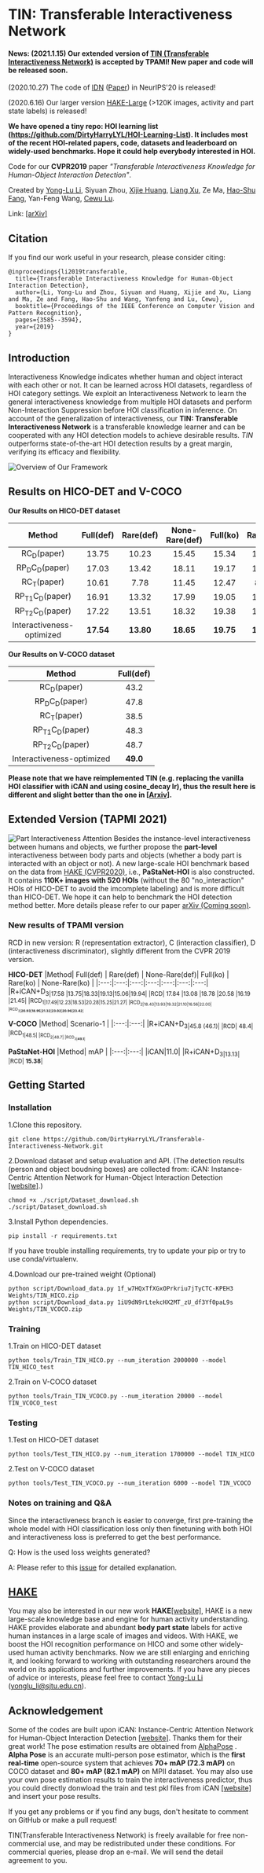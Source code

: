 
# TIN: Transferable Interactiveness Network   

#### **News**: (2021.1.15) Our extended version of [TIN (Transferable Interactiveness Network)](https://github.com/DirtyHarryLYL/Transferable-Interactiveness-Network) is accepted by TPAMI! New paper and code will be released soon.

(2020.10.27) The code of [IDN](https://github.com/DirtyHarryLYL/HAKE-Action-Torch/tree/IDN-(Integrating-Decomposing-Network)) ([Paper](https://arxiv.org/abs/2010.16219)) in NeurIPS'20 is released!

(2020.6.16) Our larger version [HAKE-Large](https://github.com/DirtyHarryLYL/HAKE#hake-large-for-instance-level-hoi-detection) (>120K images, activity and part state labels) is released!

**We have opened a tiny repo: HOI learning list (https://github.com/DirtyHarryLYL/HOI-Learning-List). It includes most of the recent HOI-related papers, code, datasets and leaderboard on widely-used benchmarks. Hope it could help everybody interested in HOI.**

Code for our **CVPR2019** paper *"Transferable Interactiveness Knowledge for Human-Object Interaction Detection"*.

Created by [Yong-Lu Li](https://dirtyharrylyl.github.io/), Siyuan Zhou, [Xijie Huang](https://huangowen.github.io/), [Liang Xu](https://liangxuy.github.io/), Ze Ma, [Hao-Shu Fang](https://fang-haoshu.github.io/), Yan-Feng Wang, [Cewu Lu](http://mvig.sjtu.edu.cn).

Link: [[arXiv]](https://arxiv.org/abs/1811.08264)

## Citation
If you find our work useful in your research, please consider citing:
```
@inproceedings{li2019transferable,
  title={Transferable Interactiveness Knowledge for Human-Object Interaction Detection},
  author={Li, Yong-Lu and Zhou, Siyuan and Huang, Xijie and Xu, Liang and Ma, Ze and Fang, Hao-Shu and Wang, Yanfeng and Lu, Cewu},
  booktitle={Proceedings of the IEEE Conference on Computer Vision and Pattern Recognition},
  pages={3585--3594},
  year={2019}
}
```

## Introduction
Interactiveness Knowledge indicates whether human and object interact with each other or not. It can be learned across HOI datasets, regardless of HOI category settings. We exploit an Interactiveness Network to learn the general interactiveness knowledge from multiple HOI datasets and perform Non-Interaction Suppression before HOI classification in inference. On account of the generalization of interactiveness, our **TIN: Transferable Interactiveness Network** is a transferable knowledge learner and can be cooperated with any HOI detection models to achieve desirable results. *TIN* outperforms state-of-the-art HOI detection results by a great margin, verifying its efficacy and flexibility.

![Overview of Our Framework](https://github.com/DirtyHarryLYL/Transferable-Interactiveness-Network/blob/master/images/overview.jpg?raw=true)

## Results on HICO-DET and V-COCO

**Our Results on HICO-DET dataset**

|Method| Full(def) | Rare(def) | None-Rare(def)| Full(ko) | Rare(ko) | None-Rare(ko) |
|:---:|:---:|:---:|:---:|:---:|:---:|:---:|
|RC<sub>D</sub>(paper)| 13.75 | 10.23 | 15.45 | 15.34| 10.98|17.02|
|RP<sub>D</sub>C<sub>D</sub>(paper)| 17.03 | 13.42| 18.11| 19.17| 15.51|20.26|
|RC<sub>T</sub>(paper)| 10.61  | 7.78 | 11.45 | 12.47 | 8.87|13.54|
|RP<sub>T1</sub>C<sub>D</sub>(paper)| 16.91   | 13.32 | 17.99 | 19.05 | 15.22|20.19|
|RP<sub>T2</sub>C<sub>D</sub>(paper)| 17.22   | 13.51 | 18.32 | 19.38 | 15.38|20.57|
|Interactiveness-optimized| **17.54**  | **13.80** | **18.65** | **19.75** | **15.70** |**20.96**|

**Our Results on V-COCO dataset**

|Method| Full(def) |
|:---:|:---:|
|RC<sub>D</sub>(paper)| 43.2|
|RP<sub>D</sub>C<sub>D</sub>(paper)| 47.8 |
|RC<sub>T</sub>(paper)| 38.5 |
|RP<sub>T1</sub>C<sub>D</sub>(paper)| 48.3  |
|RP<sub>T2</sub>C<sub>D</sub>(paper)| 48.7 |
|Interactiveness-optimized| **49.0** |

**Please note that we have reimplemented TIN (e.g. replacing the vanilla HOI classifier with iCAN and using cosine_decay lr), thus the result here is different and slight better than the one in [[Arxiv]](https://arxiv.org/abs/1811.08264).**

## Extended Version (TAPMI 2021)
![Part Interactiveness Attention](https://github.com/DirtyHarryLYL/Transferable-Interactiveness-Network/blob/master/images/tin-pami.PNG?raw=true)
Besides the instance-level interactiveness between humans and objects, we further propose the **part-level** interactiveness between body parts and objects (whether a body part is interacted with an object or not). A new large-scale HOI benchmark based on the data from [HAKE (CVPR2020)](http://hake-mvig.cn), i.e., **PaStaNet-HOI** is also constructed. It contains **110K+ images with 520 HOIs** (without the 80 "no_interaction" HOIs of HICO-DET to avoid the imcomplete labeling) and is more difficult than HICO-DET. We hope it can help to benchmark the HOI detection method better. More details please refer to our paper [arXiv (Coming soon)]().

### New results of TPAMI version
RCD in new version: R (representation extractor), C (interaction classifier), D (interactiveness discriminator), slightly different from the CVPR 2019 version.

**HICO-DET**
|Method| Full(def) | Rare(def) | None-Rare(def)| Full(ko) | Rare(ko) | None-Rare(ko) |
|:---:|:---:|:---:|:---:|:---:|:---:|:---:|
|R+iCAN+D<sub>3|17.58 |13.75|18.33|19.13|15.06|19.94|
|RCD| 17.84 |13.08 |18.78 |20.58 |16.19 |21.45|
|RCD<sub>1|17.49|12.23|18.53|20.28|15.25|21.27|
|RCD<sub>2|18.43|13.93|19.32|21.10|16.56|22.00|
|RCD<sub>3|**20.93**|**18.95**|**21.32**|**23.02**|**20.96**|**23.42**|

**V-COCO**
|Method| Scenario-1 |
|:---:|:---:|
|R+iCAN+D<sub>3|45.8 (46.1)|
|RCD| 48.4|
|RCD<sub>1|48.5|
|RCD<sub>2|48.7|
|RCD<sub>3|**49.1**|

**PaStaNet-HOI**
|Method| mAP |
|:---:|:---:|
|iCAN|11.0|
|R+iCAN+D<sub>3|13.13|
|RCD| **15.38**|

## Getting Started

### Installation

1.Clone this repository.

```
git clone https://github.com/DirtyHarryLYL/Transferable-Interactiveness-Network.git
```

2.Download dataset and setup evaluation and API. (The detection results (person and object boudning boxes) are collected from: iCAN: Instance-Centric Attention Network for Human-Object Interaction Detection [[website]](http://chengao.vision/iCAN/).)

```
chmod +x ./script/Dataset_download.sh 
./script/Dataset_download.sh
```

3.Install Python dependencies.

```
pip install -r requirements.txt
```

If you have trouble installing requirements, try to update your pip or try to use conda/virtualenv.

4.Download our pre-trained weight (Optional)

```
python script/Download_data.py 1f_w7HQxTfXGxOPrkriu7jTyCTC-KPEH3 Weights/TIN_HICO.zip
python script/Download_data.py 1iU9dN9rLtekcHX2MT_zU_df3Yf0paL9s Weights/TIN_VCOCO.zip
```

### Training

1.Train on HICO-DET dataset

```
python tools/Train_TIN_HICO.py --num_iteration 2000000 --model TIN_HICO_test
```

2.Train on V-COCO dataset

```
python tools/Train_TIN_VCOCO.py --num_iteration 20000 --model TIN_VCOCO_test
```

### Testing

1.Test on HICO-DET dataset

```
python tools/Test_TIN_HICO.py --num_iteration 1700000 --model TIN_HICO
```

2.Test on V-COCO dataset

```
python tools/Test_TIN_VCOCO.py --num_iteration 6000 --model TIN_VCOCO
```

### Notes on training and Q&A

Since the interactiveness branch is easier to converge, first pre-training the whole model with HOI classification loss only then finetuning with both HOI and interactiveness loss is preferred to get the best performance.

Q: How is the used loss weights generated? 

A: Please refer to this [issue](https://github.com/DirtyHarryLYL/Transferable-Interactiveness-Network/issues/36) for detailed explanation.

## [HAKE](http://hake-mvig.cn/home/)
You may also be interested in our new work **HAKE**[[website]](http://hake-mvig.cn/home/), HAKE is a new large-scale knowledge base and engine for human activity understanding. HAKE provides elaborate and abundant **body part state** labels for active human instances in a large scale of images and videos. With HAKE, we boost the HOI recognition performance on HICO and some other widely-used human activity benchmarks. Now we are still enlarging and enriching it, and looking forward to working with outstanding researchers around the world on its applications and further improvements. If you have any pieces of advice or interests, please feel free to contact [Yong-Lu Li](https://dirtyharrylyl.github.io/) (yonglu_li@sjtu.edu.cn).

## Acknowledgement

Some of the codes are built upon iCAN: Instance-Centric Attention Network for Human-Object Interaction Detection [[website]](http://chengao.vision/iCAN/ ). Thanks them for their great work! The pose estimation results are obtained from [AlphaPose](https://github.com/MVIG-SJTU/AlphaPose) . **Alpha Pose** is an accurate multi-person pose estimator, which is the **first real-time** open-source system that achieves **70+ mAP (72.3 mAP)** on COCO dataset and **80+ mAP (82.1 mAP)** on MPII dataset. You may also use your own pose estimation results to train the interactiveness predictor, thus you could directly donwload the train and test pkl files from iCAN [[website]](http://chengao.vision/iCAN/) and insert your pose results.

If you get any problems or if you find any bugs, don't hesitate to comment on GitHub or make a pull request! 

TIN(Transferable Interactiveness Network) is freely available for free non-commercial use, and may be redistributed under these conditions. For commercial queries, please drop an e-mail. We will send the detail agreement to you.
